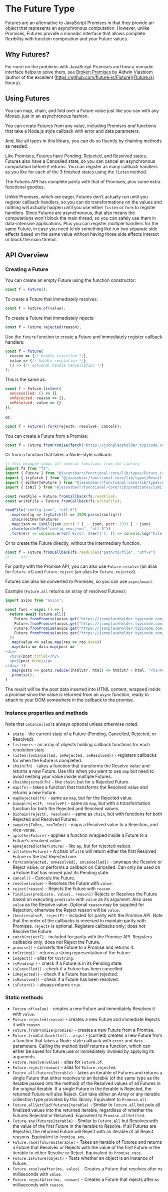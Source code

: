 # The Future Type

Futures are an alternative to JavaScript Promises in that they provide an object that represents an asynchronous computation. However, unlike Promises, Futures provide a monadic interface that allows complete flexibility with function composition and your Future values.

## Why Futures?

For more on the problems with JavaScript Promises and how a monadic interface helps to solve them, see [Broken Promises](https://avaq.medium.com/broken-promises-2ae92780f33) by Aldwin Vlasblom (author of the excellent [https://github.com/fluture-js/Fluture](Fluture.js) library).

## Using Futures

You can map, chain, and fold over a Future value just like you can with any Monad, just in an asynchronous fashion.

You can create Futures from any value, including Promises _and_ functions that take a Node.js style callback with error and data parameters.

And, like all types in this library, you can do so fluently by chaining methods as needed.

Like Promises, Futures have Pending, Rejected, and Resolved states. Futures also have a Cancelled state, so you can cancel an asynchronous computation before it returns. You can register as many callback handlers as you like for each of the 3 finished states using the `listen` method.

The Futures API has complete parity with that of Promises, plus some extra functional goodies.

Unlike Promises, which are eager, Futures don't actually run until you register callback handlers, so you can do transformations on the values and nothing will actually happen until you use either `listen` or `fork` to register handlers. Since Futures are asynchronous, that also means the computations won't block the main thread, so you can safely use them in data-intensive applications. Plus you can register multiple handlers for the same Future, in case you need to do something like run two separate side effects based on the same value without having those side effects interact or block the main thread.

## API Overview

### Creating a Future

You can create an empty Future using the function constructor:

```js
const f = Future();
```

To create a Future that immediately resolves:

```js
const f = Future.of(value);
```

To create a Future that immediately rejects:

```js
const f = Future.rejected(reason);
```

Use the `future` function to create a Future and immediately register callback handlers:

```js
const f = future(
  reason => {/* handle rejection */},
  value => {/* handle resolution */},
  () => {/* optional handle cancellation */}
);
```

This is the same as:

```js
const f = Future.listen({
  onCancelled: () => {},
  onRejected: reason => {},
  onResolved: value => {}
});
```

or:

```js
const f = Future().fork(rejectF, resolveF, cancelF);
```

You can create a Future from a Promise:

```js
const f = Future.fromPromise(fetch("https://jsonplaceholder.typicode.com/posts/1"));
```

Or from a function that takes a Node-style callback:

```js
// this example shows off several functions from the library
import fs from "fs";
import { Future } from "@jasonsbarr/functional-core/lib/types/Future.js";
import { tryCatch } from "@jasonsbarr/functional-core/lib/types/Result.js";
import { eitherToFuture } from "@jasonsbarr/functional-core/lib/types/conversions/eitherToFuture.js";
import { isNil } from "@jasonsbarr/functional-core/lib/predicates/isNil.js";

const readFile = Future.fromCallback(fs.readFile);
const writeFile = Future.fromCallback(fs.writeFile);

readFile("config.json", "utf-8")
  .map(config => tryCatch(() => JSON.parse(config)))
  .chain(eitherToFuture)
  .map(json => isNil(json.port) ? { ...json, port: 3333 } : json)
  .chain(writeFile("config-new.json", "utf-8"))
  .fork(err => console.error(`Error: ${err}`), () => console.log("File written!"));
```

Or to create the Future directly, without the intermediary function:

```js
const f = Future.fromCallback(fs.readFile)("path/to/file", "utf-8")
// ... etc.
```

For parity with the Promise API, you can also use `Future.resolve` (an alias for `Future.of`) and `Future.reject` (an alias for `Future.rejected`).

Futures can also be converted _to_ Promises, so you can use `async`/`await`.

Example (`Future.all` returns an array of resolved Futures):

```js
import axios from "axios";

const func = async () => {
  return await Future.all([
    Future.fromPromise(axios.get("https://jsonplaceholder.typicode.com/posts/1")),
    Future.fromPromise(axios.get("https://jsonplaceholder.typicode.com/posts/2")),
    Future.fromPromise(axios.get("https://jsonplaceholder.typicode.com/posts/3")),
    Future.fromPromise(axios.get("https://jsonplaceholder.typicode.com/posts/4")),
  ])
  .map(value => value.map(res => res.data))
  .map(data => data.map(post => `
<div>
  <h2>${post.title}</h2>
  <p>${post.body}</p>
</div>`))
  .map(posts => posts.reduce((htmlStr, html) => htmlStr + html, "<h1>Posts</h1>"))
  .promise();
}
```

The result will be the post data inserted into HTML content, wrapped inside a promise since the value is returned from an `async` function, ready to attach to your DOM somewhere in the callback to the promise.

### Instance properties and methods

Note that `onCancelled` is always optional unless otherwise noted.

- `state` - the current state of a Future (Pending, Cancelled, Rejected, or Resolved).
- `listeners` - an array of objects holding callback functions for each resolution state.
- `listen({onCancelled, onRejected, onResolved})` - registers callbacks for when the Future is completed.
- `chain(fn)` - takes a function that transforms the Resolve value and returns a new Future. Use this when you want to use `map` but need to avoid nesting your value inside multiple Futures.
- `chainRejected(fn)` - like `chain`, but for a Rejected Future.
- `map(fn)` - takes a function that transforms the Resolved value and returns a new Future.
- `mapRejected(fn)` - same as `map`, but for the Rejected value.
- `bimap(rejectF, resolveF)` - same as `map`, but with a transformation function for both the Rejected and Resolved values.
- `bichain(rejectF, resolveF)` - same as `chain`, but with functions for both Rejected and Resolved Futures.
- `swap(rejToRes, resToRej)` - maps a Resolved value to a Rejection, and vice-versa.
- `ap(otherFuture)` - applies a function wrapped inside a Future to a Future's resolved value.
- `apRejected(otherFuture)` - like `ap`, but for rejected values.
- `alt(otherFuture)` - A chain of `alt`s will return either the first Resolved Future or the last Rejected one.
- `fork(onRejected, onResolved[, onCancelled])` - unwraps the Resolve or Reject value, or performs a callback on Cancelled. Can only be used on a Future that has moved past its Pending state.
- `cancel()` - Cancels the Future.
- `resolve(value)` - Resolves the Future with `value`.
- `reject(reason)` - Rejects the Future with `reason`.
- `finalize(predicate, value[, reason])` Rejects or Resolves the Future based on executing `predicate` with `value` as its argument. Also uses `value` as the Resolve value. Optional `reason` may be supplied for Rejection, otherwise the Reject reason will be `value`.
- `then(resolveF, rejectF)` - included for parity with the Promise API. Note that the order of the callbacks is reversed to maintain parity with Promises. `rejectF` is optional. Registers callbacks only; does _not_ Resolve the Future.
- `catch(rejectF)` - included for parity with the Promise API. Registers callbacks only; does _not_ Reject the Future.
- `promise()` - converts the Future to a Promise and returns it.
- `toString()` - returns a string representation of the Future.
- `inspect()` - alias for `toString`.
- `isPending()` - check if a Future is in its Pending state.
- `isCancelled()` - check if a Future has been cancelled.
- `isRejected()` - check if a Future has been rejected.
- `isResolved()` - check if a Future has been resolved.
- `isFuture()` - always returns `true`.

### Static methods

- `Future.of(value)` - creates a new Future and immediately Resolves it with `value`.
- `Future.rejected(reason)` - creates a new Future and immediate Rejects it with `reason`.
- `Future.fromPromise(promise)` - creates a new Future from a Promise.
- `Future.fromCallback(fn)(...args)` - (curried) creates a new Future from a function that takes a Node-style callback with `error` and `data` parameters. Calling the method itself returns a function, which can either be saved for future use or immediately invoked by applying its arguments.
- `Future.resolve(value)` - alias for `Future.of`.
- `Future.reject(reason)` - alias for `Future.rejected`.
- `Future.all(futuresIterable)` - takes an iterable of Futures and returns a single Future that either resolves to an iterable (of the same type as the iterable passed into the method) of the Resolved values of all Futures in the original iterable. If a single Future in the iterable is Rejected, the returned Future will also Reject. Can take either an Array or any iterable collection type provided by this library. Equivalent to `Promise.all`.
- `Future.allSettled(futuresIterable)` - Similar to `Future.all` but puts all finalized values into the returned iterable, regardless of whether the Futures Rejected or Resolved. Equivalent to `Promise.allSettled`.
- `Future.any(futuresIterable)` - Similar to `Future.all` but Resolves with the value of the first Future in the iterable to Resolve. If all Futures are Rejected, the returned Future will Reject with an iterable of all Reject reasons. Equivalent to `Promise.any`.
- `Future.race(futuresIterable)` - Takes an iterable of Futures and returns a Future that Resolves or Rejects with the value of the first Future in the iterable to either Resolve or Reject. Equivalent to `Promise.race`.
- `Future.isFuture(object)` - Tests whether an object is an instance of Future.
- `Future.resolveAfter(ms, value)` - Creates a Future that resolves after `ms` milliseconds with `value`.
- `Future.rejectAfter(ms, reason)` - Creates a Future that rejects after `ms` milliseconds with `reason`.
